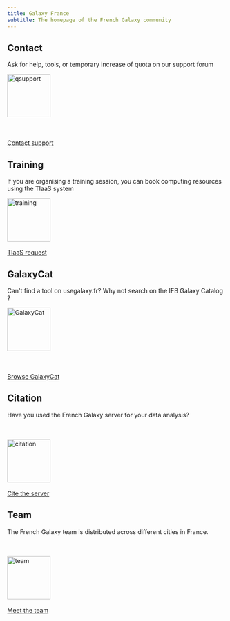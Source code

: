 ```yaml
---
title: Galaxy France
subtitle: The homepage of the French Galaxy community
---
```


<!-- Color palette: https://www.color-hex.com/color-palette/9983 -->
<!-- Projects/Communities/Citation/Team cards -->

<div class="card-deck">
  <div class="card border-secondary bg-light mb-1 mx-1" style="min-width: 9rem">
    <div class="card-body">
      <h2 class="card-title text-dark">Contact</h2>
      <p class="card-text">Ask for help, tools, or temporary increase of quota on our support forum</p>
      <div class="text-center">
          <img src="/images/undraw-illustrations/questions.svg" alt="qsupport" height="100">
          <br><br><br><br>
          <a href="https://community.cluster.france-bioinformatique.fr/c/galaxy" class="btn btn-primary">Contact support</a>
      </div>
    </div>
  </div>
  <div class="card border-secondary bg-light mb-1 mx-1" style="min-width: 9rem">
    <div class="card-body">
      <h2 class="card-title text-dark">Training</h2>
      <p class="card-text">If you are organising a training session, you can book computing resources using the TIaaS system</p>
      <div class="text-center">
        <img src="/images/undraw-illustrations/communities.svg" alt="training" height="100">
        <br><br>
        <a href="https://usegalaxy.fr/tiaas/" class="btn btn-primary">TIaaS request</a>
      </div>
    </div>
  </div>
  <div class="card border-secondary bg-light mb-1 mx-1" style="min-width: 9rem">
    <div class="card-body">
      <h2 class="card-title text-dark">GalaxyCat</h2>
      <p class="card-text">Can't find a tool on usegalaxy.fr? Why not search on the IFB Galaxy Catalog ?</p>
      <div class="text-center">
        <img src="https://ifb-elixirfr.gitlab.io/usegalaxy-fr/welcome/images/galaxycat.png" alt="GalaxyCat" height="100">
        <br><br><br><br>
        <a href="http://galaxycat.france-bioinformatique.fr" class="btn btn-primary">Browse GalaxyCat</a>
      </div>
    </div>
  </div>
  <div class="card border-secondary bg-light mb-1 mx-1" style="min-width: 9rem">
    <div class="card-body">
      <h2 class="card-title text-dark">Citation</h2>
      <p class="card-text">Have you used the French Galaxy server for your data analysis?</p>
      <br><br>
      <div class="text-center">
        <img src="/images/undraw-illustrations/citations.svg" alt="citation" height="100">
        <br><br>
        <a href="https://www.france-bioinformatique.fr/en/services/acknowledgement/" class="btn btn-primary">Cite the server</a>
      </div>
    </div>
  </div>
  <div class="card border-secondary bg-light mb-1 mx-1" style="min-width: 9rem">
    <div class="card-body">
      <h2 class="card-title text-dark">Team</h2>
      <p class="card-text">The French Galaxy team is distributed across different cities in France.</p>
      <br><br>
      <div class="text-center">
        <img src="/images/undraw-illustrations/team.svg" alt="team" height="100">
        <br><br>
        <a href="https://usegalaxy-eu.github.io/ifb/people" class="btn btn-primary">Meet the team</a>
      </div>
    </div>
  </div>
</div>
